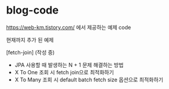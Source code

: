 # blog-code
https://web-km.tistory.com/ 에서 제공하는 예제 code

현재까지 추가 된 예제

[fetch-join] (작성 중)
- JPA 사용할 때 발생하는 N + 1 문제 해결하는 방법
- X To One 조회 시 fetch join으로 최적화하기
- X To Many 조회 시 default batch fetch size 옵션으로 최적화하기
